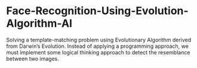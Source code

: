 # Face-Recognition-Using-Evolution-Algorithm-AI
Solving a template-matching problem using Evolutionary Algorithm derived from Darwin’s Evolution. Instead of applying a programming approach, we must implement some logical thinking approach to detect the resemblance between two images. 
